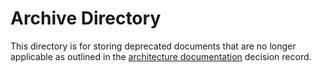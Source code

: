 # Archive Directory

This directory is for storing deprecated documents that are no longer applicable as outlined in the [architecture documentation](../adr/technical-docs.md) decision record.